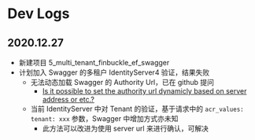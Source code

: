# Dev Logs

## 2020.12.27
- 新建项目 5_multi_tenant_finbuckle_ef_swagger
- 计划加入 Swagger 的多租户 IdentityServer4 验证，结果失败
  - 无法动态加载 Swagger 的 Authority Url，已在 github 提问
    - [Is it possible to set the authority url dynamicly based on server address or etc.?](https://github.com/domaindrivendev/Swashbuckle.AspNetCore/issues/1932)
  - 当前 IdentityServer 中对 Tenant 的验证，基于请求中的 `acr_values: tenant: xxx` 参数，Swagger 中增加方式亦未知
    - 此方法可以改进为使用 server url 来进行确认，可解决